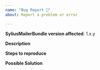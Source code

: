 ```yaml
---
name: "Bug Report 🐛"
about: Report a problem or error

---
```



**SyliusMailerBundle version affected**: 1.x.y

**Description**  
<!-- A clear and concise description of the bug you are experiencing. -->

**Steps to reproduce**  
<!-- Code and/or configuration required to reproduce the bug. -->

**Possible Solution**  
<!--- Optional: if you have any suggestions on a fix/reason for the bug -->
